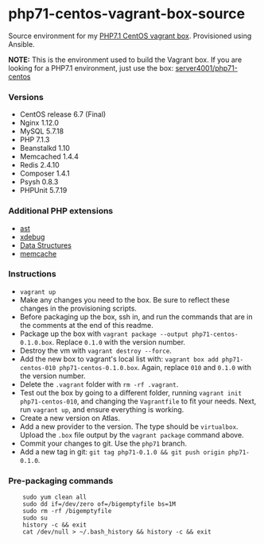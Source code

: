 # php71-centos-vagrant-box-source

Source environment for my [PHP7.1 CentOS vagrant box](https://atlas.hashicorp.com/server4001/boxes/php71-centos). Provisioned using Ansible.

**NOTE:** This is the environment used to build the Vagrant box. If you are looking for a PHP7.1 environment, just use the box: [server4001/php71-centos](https://atlas.hashicorp.com/server4001/boxes/php71-centos)

### Versions

* CentOS release 6.7 (Final)
* Nginx 1.12.0
* MySQL 5.7.18
* PHP 7.1.3
* Beanstalkd 1.10
* Memcached 1.4.4
* Redis 2.4.10
* Composer 1.4.1
* Psysh 0.8.3
* PHPUnit 5.7.19

### Additional PHP extensions

* [ast](https://github.com/nikic/php-ast)
* [xdebug](https://xdebug.org/)
* [Data Structures](http://docs.php.net/manual/en/book.ds.php)
* [memcache](http://php.net/manual/en/book.memcache.php)

### Instructions

* `vagrant up`
* Make any changes you need to the box. Be sure to reflect these changes in the provisioning scripts.
* Before packaging up the box, ssh in, and run the commands that are in the comments at the end of this readme.
* Package up the box with `vagrant package --output php71-centos-0.1.0.box`. Replace `0.1.0` with the version number.
* Destroy the vm with `vagrant destroy --force`.
* Add the new box to vagrant's local list with: `vagrant box add php71-centos-010 php71-centos-0.1.0.box`. Again, replace `010` and `0.1.0` with the version number.
* Delete the `.vagrant` folder with `rm -rf .vagrant`.
* Test out the box by going to a different folder, running `vagrant init php71-centos-010`, and changing the `Vagrantfile` to fit your needs. Next, run `vagrant up`, and ensure everything is working.
* Create a new version on Atlas.
* Add a new provider to the version. The type should be `virtualbox`. Upload the `.box` file output by the `vagrant package` command above.
* Commit your changes to git. Use the `php71` branch.
* Add a new tag in git: `git tag php71-0.1.0 && git push origin php71-0.1.0`.

### Pre-packaging commands

        sudo yum clean all
        sudo dd if=/dev/zero of=/bigemptyfile bs=1M
        sudo rm -rf /bigemptyfile
        sudo su
        history -c && exit
        cat /dev/null > ~/.bash_history && history -c && exit
